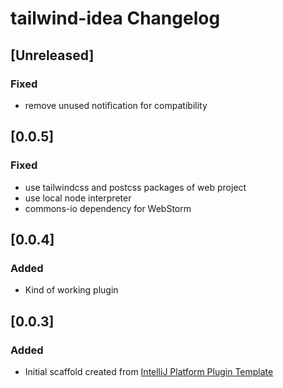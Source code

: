 <!-- Keep a Changelog guide -> https://keepachangelog.com -->

# tailwind-idea Changelog

## [Unreleased]
### Fixed
- remove unused notification for compatibility

## [0.0.5]
### Fixed
- use tailwindcss and postcss packages of web project
- use local node interpreter
- commons-io dependency for WebStorm

## [0.0.4]
### Added
- Kind of working plugin

## [0.0.3]
### Added
- Initial scaffold created from [IntelliJ Platform Plugin Template](https://github.com/JetBrains/intellij-platform-plugin-template)
